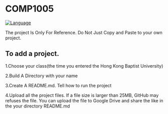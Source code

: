 # COMP1005
[![Language](https://img.shields.io/badge/Language-Processing-blue)](https://processing.org/)


The project Is Only For Reference. Do Not Just Copy and Paste to your own project.

## To add a project.

1.Choose your class(the time you entered the Hong Kong Baptist University)

2.Build A Directory with your name

3.Create A README.md. Tell how to run the project

4.Upload all the project files. If a file size is larger than 25MB, GitHub may refuses the file. You can upload the file to Google Drive and share the like in the your directory README.md
